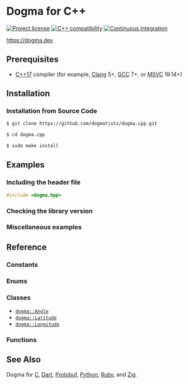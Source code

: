 # Dogma for C++

[![Project license](https://img.shields.io/badge/license-Public%20Domain-blue.svg)](https://unlicense.org)
[![C++ compatibility](https://img.shields.io/badge/c%2B%2B-17%20%7C%2020-blue)](#)
[![Continuous integration](https://github.com/dogmatists/dogma.cpp/workflows/Continuous%20integration/badge.svg)](https://github.com/dogmatists/dogma.cpp/actions?query=workflow%3A%22Continuous+integration%22)

<https://dogma.dev>

## Prerequisites

- [C++17][] compiler (for example, [Clang][] 5+, [GCC][] 7+, or [MSVC][] 19.14+)

[C++17]: https://en.wikipedia.org/wiki/C%2B%2B17
[Clang]: https://clang.llvm.org
[GCC]:   https://gcc.gnu.org
[MSVC]:  https://en.wikipedia.org/wiki/Microsoft_Visual_C%2B%2B

## Installation

### Installation from Source Code

```bash
$ git clone https://github.com/dogmatists/dogma.cpp.git

$ cd dogma.cpp

$ sudo make install
```

## Examples

### Including the header file

```c++
#include <dogma.hpp>
```

### Checking the library version

### Miscellaneous examples

## Reference

### Constants

### Enums

### Classes

- [`dogma::Angle`](https://dogma.dev/Angle/)
- [`dogma::Latitude`](https://dogma.dev/Latitude/)
- [`dogma::Longitude`](https://dogma.dev/Longitude/)

### Functions

## See Also

Dogma for [C][], [Dart][], [Protobuf][], [Python][], [Ruby][], and [Zig][].

[C]:        https://github.com/dogmatists/dogma.c
[C++]:      https://github.com/dogmatists/dogma.cpp
[Dart]:     https://github.com/dogmatists/dogma.dart
[Protobuf]: https://github.com/dogmatists/dogma.pb
[Python]:   https://github.com/dogmatists/dogma.py
[Ruby]:     https://github.com/dogmatists/dogma.rb
[Zig]:      https://github.com/dogmatists/dogma.zig
